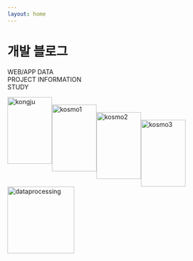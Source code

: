 ```yaml
---
layout: home
---
```

# 개발 블로그

WEB/APP DATA <br>
PROJECT INFORMATION <br>
STUDY <br>

<style>
    #a {
        width:150px;
        height:150px;
        float: left;
    }
    #b, #c, #d, #e {
        width:100px;
        height:150px;
        float: left;
    }
</style>


<a href="{{ site.url }}/images/awards/kongju.png"><img id="b" src="{{ site.url }}/images/awards/kongju.png" alt="kongju"></a>  
<a href="{{ site.url }}/images/awards/kosmo1.png"><img id="c" src="{{ site.url }}/images/awards/kosmo1.png" alt="kosmo1"></a>  
<a href="{{ site.url }}/images/awards/kosmo2.png"><img id="d" src="{{ site.url }}/images/awards/kosmo2.png" alt="kosmo2"></a>  
<a href="{{ site.url }}/images/awards/kosmo3.png"><img id="e" src="{{ site.url }}/images/awards/kosmo3.png" alt="kosmo3"></a>
<a href="{{ site.url }}/images/awards/dataprocessing.png"><img id="a" src="{{ site.url }}/images/awards/dataprocessing.png" alt="dataprocessing"></a>  


<!-- <center><b>[ 은상 ]</b></center><br> -->